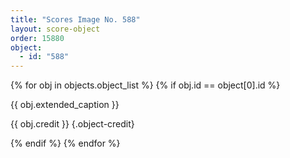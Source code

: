 ```yaml
---
title: "Scores Image No. 588"
layout: score-object
order: 15880
object:
  - id: "588"
---
```


{% for obj in objects.object_list %}
{% if obj.id == object[0].id %}

{{ obj.extended_caption }}

{{ obj.credit }} {.object-credit}

{% endif %}
{% endfor %}

